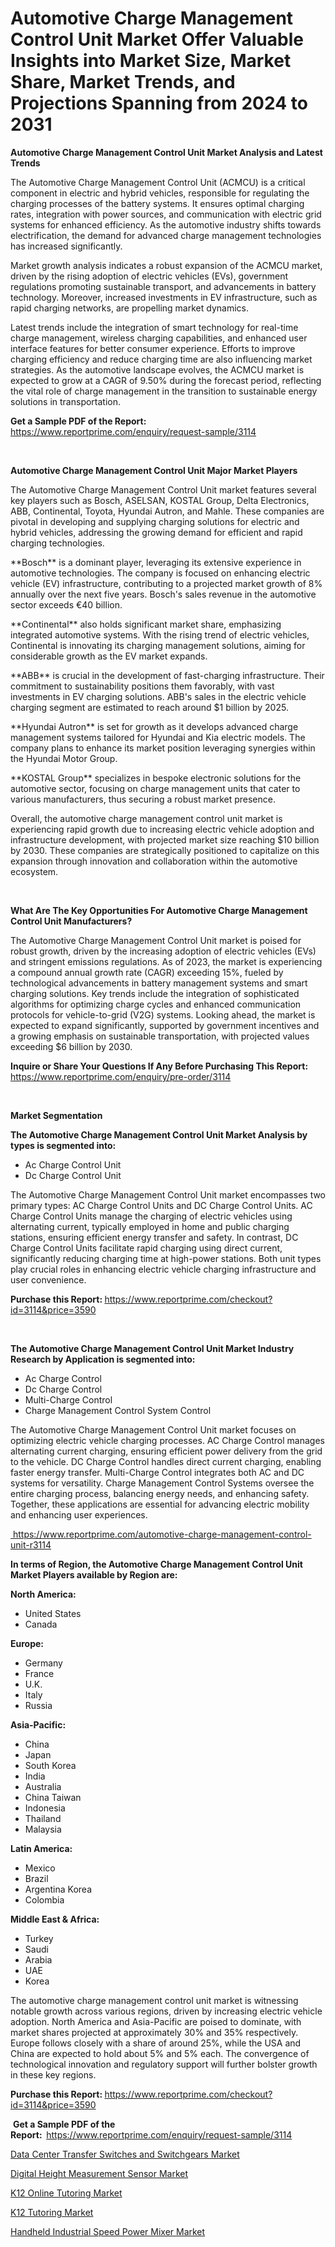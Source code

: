 <p><h1>Automotive Charge Management Control Unit Market Offer Valuable Insights into Market Size, Market Share, Market Trends, and Projections Spanning from 2024 to 2031</h1></p><p><strong>Automotive Charge Management Control Unit Market Analysis and Latest Trends</strong></p>
<p><p>The Automotive Charge Management Control Unit (ACMCU) is a critical component in electric and hybrid vehicles, responsible for regulating the charging processes of the battery systems. It ensures optimal charging rates, integration with power sources, and communication with electric grid systems for enhanced efficiency. As the automotive industry shifts towards electrification, the demand for advanced charge management technologies has increased significantly.</p><p>Market growth analysis indicates a robust expansion of the ACMCU market, driven by the rising adoption of electric vehicles (EVs), government regulations promoting sustainable transport, and advancements in battery technology. Moreover, increased investments in EV infrastructure, such as rapid charging networks, are propelling market dynamics. </p><p>Latest trends include the integration of smart technology for real-time charge management, wireless charging capabilities, and enhanced user interface features for better consumer experience. Efforts to improve charging efficiency and reduce charging time are also influencing market strategies. As the automotive landscape evolves, the ACMCU market is expected to grow at a CAGR of 9.50% during the forecast period, reflecting the vital role of charge management in the transition to sustainable energy solutions in transportation.</p></p>
<p><strong>Get a Sample PDF of the Report:&nbsp;</strong> <a href="https://www.reportprime.com/enquiry/request-sample/3114">https://www.reportprime.com/enquiry/request-sample/3114</a></p>
<p>&nbsp;</p>
<p><strong>Automotive Charge Management Control Unit Major Market Players</strong></p>
<p><p>The Automotive Charge Management Control Unit market features several key players such as Bosch, ASELSAN, KOSTAL Group, Delta Electronics, ABB, Continental, Toyota, Hyundai Autron, and Mahle. These companies are pivotal in developing and supplying charging solutions for electric and hybrid vehicles, addressing the growing demand for efficient and rapid charging technologies.</p><p>**Bosch** is a dominant player, leveraging its extensive experience in automotive technologies. The company is focused on enhancing electric vehicle (EV) infrastructure, contributing to a projected market growth of 8% annually over the next five years. Bosch's sales revenue in the automotive sector exceeds €40 billion.</p><p>**Continental** also holds significant market share, emphasizing integrated automotive systems. With the rising trend of electric vehicles, Continental is innovating its charging management solutions, aiming for considerable growth as the EV market expands.</p><p>**ABB** is crucial in the development of fast-charging infrastructure. Their commitment to sustainability positions them favorably, with vast investments in EV charging solutions. ABB's sales in the electric vehicle charging segment are estimated to reach around $1 billion by 2025.</p><p>**Hyundai Autron** is set for growth as it develops advanced charge management systems tailored for Hyundai and Kia electric models. The company plans to enhance its market position leveraging synergies within the Hyundai Motor Group.</p><p>**KOSTAL Group** specializes in bespoke electronic solutions for the automotive sector, focusing on charge management units that cater to various manufacturers, thus securing a robust market presence.</p><p>Overall, the automotive charge management control unit market is experiencing rapid growth due to increasing electric vehicle adoption and infrastructure development, with projected market size reaching $10 billion by 2030. These companies are strategically positioned to capitalize on this expansion through innovation and collaboration within the automotive ecosystem.</p></p>
<p>&nbsp;</p>
<p><strong>What Are The Key Opportunities For Automotive Charge Management Control Unit Manufacturers?</strong></p>
<p><p>The Automotive Charge Management Control Unit market is poised for robust growth, driven by the increasing adoption of electric vehicles (EVs) and stringent emissions regulations. As of 2023, the market is experiencing a compound annual growth rate (CAGR) exceeding 15%, fueled by technological advancements in battery management systems and smart charging solutions. Key trends include the integration of sophisticated algorithms for optimizing charge cycles and enhanced communication protocols for vehicle-to-grid (V2G) systems. Looking ahead, the market is expected to expand significantly, supported by government incentives and a growing emphasis on sustainable transportation, with projected values exceeding $6 billion by 2030.</p></p>
<p><strong>Inquire or Share Your Questions If Any Before Purchasing This Report:</strong> <a href="https://www.reportprime.com/enquiry/pre-order/3114">https://www.reportprime.com/enquiry/pre-order/3114</a></p>
<p>&nbsp;</p>
<p><strong>Market Segmentation</strong></p>
<p><strong>The Automotive Charge Management Control Unit Market Analysis by types is segmented into:</strong></p>
<p><ul><li>Ac Charge Control Unit</li><li>Dc Charge Control Unit</li></ul></p>
<p><p>The Automotive Charge Management Control Unit market encompasses two primary types: AC Charge Control Units and DC Charge Control Units. AC Charge Control Units manage the charging of electric vehicles using alternating current, typically employed in home and public charging stations, ensuring efficient energy transfer and safety. In contrast, DC Charge Control Units facilitate rapid charging using direct current, significantly reducing charging time at high-power stations. Both unit types play crucial roles in enhancing electric vehicle charging infrastructure and user convenience.</p></p>
<p><strong>Purchase this Report:&nbsp;</strong><a href="https://www.reportprime.com/checkout?id=3114&price=3590">https://www.reportprime.com/checkout?id=3114&price=3590</a></p>
<p>&nbsp;</p>
<p><strong>The Automotive Charge Management Control Unit Market Industry Research by Application is segmented into:</strong></p>
<p><ul><li>Ac Charge Control</li><li>Dc Charge Control</li><li>Multi-Charge Control</li><li>Charge Management Control System Control</li></ul></p>
<p><p>The Automotive Charge Management Control Unit market focuses on optimizing electric vehicle charging processes. AC Charge Control manages alternating current charging, ensuring efficient power delivery from the grid to the vehicle. DC Charge Control handles direct current charging, enabling faster energy transfer. Multi-Charge Control integrates both AC and DC systems for versatility. Charge Management Control Systems oversee the entire charging process, balancing energy needs, and enhancing safety. Together, these applications are essential for advancing electric mobility and enhancing user experiences.</p></p>
<p><a href="https://www.reportprime.com/automotive-charge-management-control-unit-r3114">&nbsp;https://www.reportprime.com/automotive-charge-management-control-unit-r3114</a></p>
<p><strong>In terms of Region, the Automotive Charge Management Control Unit Market Players available by Region are:</strong></p>
<p>
    <p> <strong> North America: </strong>
        <ul>
            <li>United States</li>
            <li>Canada</li>
        </ul>
        </p> 
    <p> <strong> Europe: </strong>
        <ul>
            <li>Germany</li>
            <li>France</li>
            <li>U.K.</li>
            <li>Italy</li>
            <li>Russia</li>
        </ul>
        </p> 
    <p> <strong> Asia-Pacific: </strong>
        <ul>
            <li>China</li>
            <li>Japan</li>
            <li>South Korea</li>
            <li>India</li>
            <li>Australia</li>
            <li>China Taiwan</li>
            <li>Indonesia</li>
            <li>Thailand</li>
            <li>Malaysia</li>
        </ul>
        </p> 
    <p> <strong> Latin America: </strong>
        <ul>
            <li>Mexico</li>
            <li>Brazil</li>
            <li>Argentina Korea</li>
            <li>Colombia</li>
        </ul>
        </p> 
    <p> <strong> Middle East & Africa: </strong>
        <ul>
            <li>Turkey</li>
            <li>Saudi</li>
            <li>Arabia</li>
            <li>UAE</li>
            <li>Korea</li>
        </ul>
    </p>
    </p>
<p><p>The automotive charge management control unit market is witnessing notable growth across various regions, driven by increasing electric vehicle adoption. North America and Asia-Pacific are poised to dominate, with market shares projected at approximately 30% and 35% respectively. Europe follows closely with a share of around 25%, while the USA and China are expected to hold about 5% and 5% each. The convergence of technological innovation and regulatory support will further bolster growth in these key regions.</p></p>
<p><strong>Purchase this Report: </strong><a href="https://www.reportprime.com/checkout?id=3114&price=3590">https://www.reportprime.com/checkout?id=3114&price=3590</a></p>
<p>&nbsp;<strong>Get a Sample PDF of the Report:&nbsp;&nbsp;</strong><a href="https://www.reportprime.com/enquiry/request-sample/3114">https://www.reportprime.com/enquiry/request-sample/3114</a></p>
<p><strong></strong></p>
<p><p><a href="https://github.com/Krish2023na/Market-Research-Report-List-6/blob/main/data-center-transfer-switches-and-switchgears-market.md">Data Center Transfer Switches and Switchgears Market</a></p><p><a href="https://github.com/bmorecock/Market-Research-Report-List-5/blob/main/digital-height-measurement-sensor-market.md">Digital Height Measurement Sensor Market</a></p><p><a href="https://www.linkedin.com/pulse/how-regional-global-trends-shaping-k12-online-tutoring-wdlse?trackingId=rCbStZDgSa%2BKxAR98VlAMQ%3D%3D">K12 Online Tutoring Market</a></p><p><a href="https://www.linkedin.com/pulse/global-k12-tutoring-industry-analysis-share-growth-trends-forecast-0zhce?trackingId=56HpAt%2BbSlaZWyq95WS2jA%3D%3D">K12 Tutoring Market</a></p><p><a href="https://issuu.com/reportprime-2/docs/handheld-industrial-speed-power-mix_89d5308e866944">Handheld Industrial Speed Power Mixer Market</a></p></p>